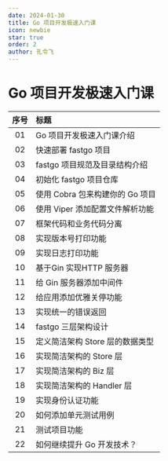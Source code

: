```yaml
---
date: 2024-01-30
title: Go 项目开发极速入门课
icon: newbie
star: true
order: 2
author: 孔令飞
---
```


# Go 项目开发极速入门课

|序号|标题|
|:----:|:----|
|01|Go 项目开发极速入门课介绍|
|02|快速部署 fastgo 项目|
|03|fastgo 项目规范及目录结构介绍|
|04|初始化 fastgo 项目仓库|
|05|使用 Cobra 包来构建你的 Go 项目|
|06|使用 Viper 添加配置文件解析功能|
|07|框架代码和业务代码分离|
|08|实现版本号打印功能|
|09|实现日志打印功能|
|10|基于Gin 实现HTTP 服务器|
|11|给 Gin 服务器添加中间件|
|12|给应用添加优雅关停功能|
|13|实现统一的错误返回|
|14|fastgo 三层架构设计|
|15|定义简洁架构 Store 层的数据类型|
|16|实现简洁架构的 Store 层|
|17|实现简洁架构的 Biz 层|
|18|实现简洁架构的 Handler 层|
|19|实现身份认证功能|
|20|如何添加单元测试用例|
|21|测试项目功能|
|22|如何继续提升 Go 开发技术？|
